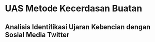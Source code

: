# UAS Metode Kecerdasan Buatan
## Analisis Identifikasi Ujaran Kebencian dengan Sosial Media Twitter
